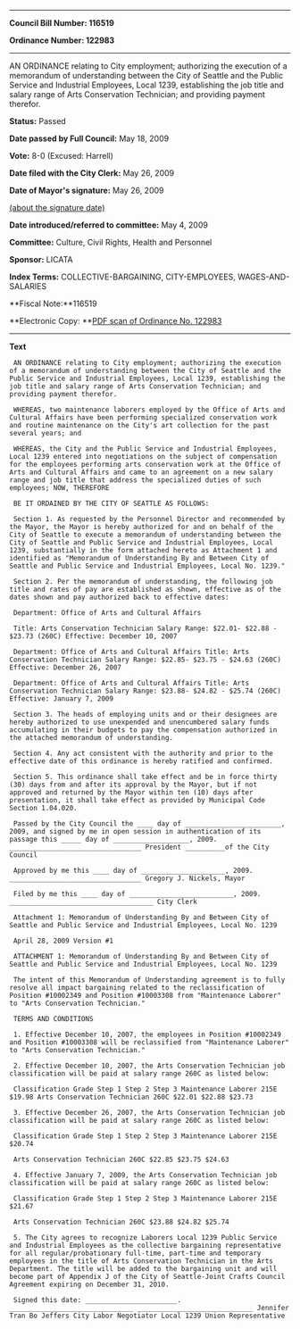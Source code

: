 

********

**Council Bill Number: 116519**
   
**Ordinance Number: 122983**
********

 AN ORDINANCE relating to City employment; authorizing the execution of a memorandum of understanding between the City of Seattle and the Public Service and Industrial Employees, Local 1239, establishing the job title and salary range of Arts Conservation Technician; and providing payment therefor.

**Status:** Passed
   
**Date passed by Full Council:** May 18, 2009
   
**Vote:** 8-0 (Excused: Harrell)
   
**Date filed with the City Clerk:** May 26, 2009
   
**Date of Mayor's signature:** May 26, 2009
   
[(about the signature date)](/~public/approvaldate.htm)
   
   
   
**Date introduced/referred to committee:** May 4, 2009
   
**Committee:** Culture, Civil Rights, Health and Personnel
   
**Sponsor:** LICATA
   
   
**Index Terms:** COLLECTIVE-BARGAINING, CITY-EMPLOYEES, WAGES-AND-SALARIES

**Fiscal Note:**116519

**Electronic Copy: **[PDF scan of Ordinance No. 122983](/~archives/Ordinances/Ord_122983.pdf)

********

**Text**
   
```
 AN ORDINANCE relating to City employment; authorizing the execution of a memorandum of understanding between the City of Seattle and the Public Service and Industrial Employees, Local 1239, establishing the job title and salary range of Arts Conservation Technician; and providing payment therefor.

 WHEREAS, two maintenance laborers employed by the Office of Arts and Cultural Affairs have been performing specialized conservation work and routine maintenance on the City's art collection for the past several years; and

 WHEREAS, the City and the Public Service and Industrial Employees, Local 1239 entered into negotiations on the subject of compensation for the employees performing arts conservation work at the Office of Arts and Cultural Affairs and came to an agreement on a new salary range and job title that address the specialized duties of such employees; NOW, THEREFORE

 BE IT ORDAINED BY THE CITY OF SEATTLE AS FOLLOWS:

 Section 1. As requested by the Personnel Director and recommended by the Mayor, the Mayor is hereby authorized for and on behalf of the City of Seattle to execute a memorandum of understanding between the City of Seattle and Public Service and Industrial Employees, Local 1239, substantially in the form attached hereto as Attachment 1 and identified as "Memorandum of Understanding By and Between City of Seattle and Public Service and Industrial Employees, Local No. 1239."

 Section 2. Per the memorandum of understanding, the following job title and rates of pay are established as shown, effective as of the dates shown and pay authorized back to effective dates:

 Department: Office of Arts and Cultural Affairs

 Title: Arts Conservation Technician Salary Range: $22.01- $22.88 - $23.73 (260C) Effective: December 10, 2007

 Department: Office of Arts and Cultural Affairs Title: Arts Conservation Technician Salary Range: $22.85- $23.75 - $24.63 (260C) Effective: December 26, 2007

 Department: Office of Arts and Cultural Affairs Title: Arts Conservation Technician Salary Range: $23.88- $24.82 - $25.74 (260C) Effective: January 7, 2009

 Section 3. The heads of employing units and or their designees are hereby authorized to use unexpended and unencumbered salary funds accumulating in their budgets to pay the compensation authorized in the attached memorandum of understanding.

 Section 4. Any act consistent with the authority and prior to the effective date of this ordinance is hereby ratified and confirmed.

 Section 5. This ordinance shall take effect and be in force thirty (30) days from and after its approval by the Mayor, but if not approved and returned by the Mayor within ten (10) days after presentation, it shall take effect as provided by Municipal Code Section 1.04.020.

 Passed by the City Council the ____ day of ________________________, 2009, and signed by me in open session in authentication of its passage this _____ day of ___________________, 2009. _________________________________ President __________of the City Council

 Approved by me this ____ day of _____________________, 2009. _________________________________ Gregory J. Nickels, Mayor

 Filed by me this ____ day of __________________________, 2009. ____________________________________ City Clerk

 Attachment 1: Memorandum of Understanding By and Between City of Seattle and Public Service and Industrial Employees, Local No. 1239

 April 28, 2009 Version #1

 ATTACHMENT 1: Memorandum of Understanding By and Between City of Seattle and Public Service and Industrial Employees, Local No. 1239

 The intent of this Memorandum of Understanding agreement is to fully resolve all impact bargaining related to the reclassification of Position #10002349 and Position #10003308 from "Maintenance Laborer" to "Arts Conservation Technician."

 TERMS AND CONDITIONS

 1. Effective December 10, 2007, the employees in Position #10002349 and Position #10003308 will be reclassified from "Maintenance Laborer" to "Arts Conservation Technician."

 2. Effective December 10, 2007, the Arts Conservation Technician job classification will be paid at salary range 260C as listed below:

 Classification Grade Step 1 Step 2 Step 3 Maintenance Laborer 215E $19.98 Arts Conservation Technician 260C $22.01 $22.88 $23.73

 3. Effective December 26, 2007, the Arts Conservation Technician job classification will be paid at salary range 260C as listed below:

 Classification Grade Step 1 Step 2 Step 3 Maintenance Laborer 215E $20.74

 Arts Conservation Technician 260C $22.85 $23.75 $24.63

 4. Effective January 7, 2009, the Arts Conservation Technician job classification will be paid at salary range 260C as listed below:

 Classification Grade Step 1 Step 2 Step 3 Maintenance Laborer 215E $21.67

 Arts Conservation Technician 260C $23.88 $24.82 $25.74

 5. The City agrees to recognize Laborers Local 1239 Public Service and Industrial Employees as the collective bargaining representative for all regular/probationary full-time, part-time and temporary employees in the title of Arts Conservation Technician in the Arts Department. The title will be added to the bargaining unit and will become part of Appendix J of the City of Seattle-Joint Crafts Council Agreement expiring on December 31, 2010.

 Signed this date: _______________________. _______________________________ _____________________________ Jennifer Tran Bo Jeffers City Labor Negotiator Local 1239 Union Representative

```

